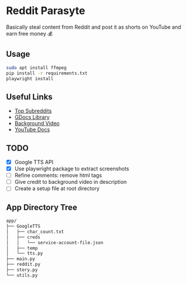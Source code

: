 # Reddit Parasyte
Basically steal content from Reddit and post it as shorts on YouTube and earn free money 💰

## Usage
```bash
sudo apt install ffmpeg
pip install -r requirements.txt
playwright install
```

## Useful Links

- [Top Subreddits](https://www.remote.tools/remote-work/best-subreddits)
- [GDocs Library](https://cloud.google.com/text-to-speech/docs/create-audio-text-client-libraries)
- [Background Video](https://www.youtube.com/watch?v=n_Dv4JMiwK8&ab_channel=bbswitzer)
- [YouTube Docs](https://developers.google.com/youtube/v3/guides/uploading_a_video)

## TODO

- [x] Google TTS API
- [x] Use playwright package to extract screenshots
- [ ] Refine comments: remove html tags
- [ ] Give credit to background video in description
- [ ] Create a setup file at root directory

## App Directory Tree

```bash
app/
├── GoogleTTS
│   ├── char_count.txt
│   ├── creds
│   │   └── service-account-file.json
│   ├── temp
│   └── tts.py
├── main.py
├── reddit.py
├── story.py
└── utils.py
```
